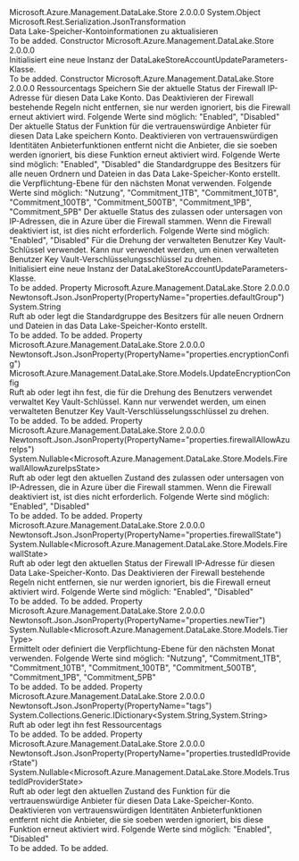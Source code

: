 <Type Name="DataLakeStoreAccountUpdateParameters" FullName="Microsoft.Azure.Management.DataLake.Store.Models.DataLakeStoreAccountUpdateParameters">
  <TypeSignature Language="C#" Value="public class DataLakeStoreAccountUpdateParameters" />
  <TypeSignature Language="ILAsm" Value=".class public auto ansi beforefieldinit DataLakeStoreAccountUpdateParameters extends System.Object" />
  <TypeSignature Language="DocId" Value="T:Microsoft.Azure.Management.DataLake.Store.Models.DataLakeStoreAccountUpdateParameters" />
  <TypeSignature Language="VB.NET" Value="Public Class DataLakeStoreAccountUpdateParameters" />
  <TypeSignature Language="F#" Value="type DataLakeStoreAccountUpdateParameters = class" />
  <AssemblyInfo>
    <AssemblyName>Microsoft.Azure.Management.DataLake.Store</AssemblyName>
    <AssemblyVersion>2.0.0.0</AssemblyVersion>
  </AssemblyInfo>
  <Base>
    <BaseTypeName>System.Object</BaseTypeName>
  </Base>
  <Interfaces />
  <Attributes>
    <Attribute>
      <AttributeName>Microsoft.Rest.Serialization.JsonTransformation</AttributeName>
    </Attribute>
  </Attributes>
  <Docs>
    <summary>
            Data Lake-Speicher-Kontoinformationen zu aktualisieren
            </summary>
    <remarks>To be added.</remarks>
  </Docs>
  <Members>
    <Member MemberName=".ctor">
      <MemberSignature Language="C#" Value="public DataLakeStoreAccountUpdateParameters ();" />
      <MemberSignature Language="ILAsm" Value=".method public hidebysig specialname rtspecialname instance void .ctor() cil managed" />
      <MemberSignature Language="DocId" Value="M:Microsoft.Azure.Management.DataLake.Store.Models.DataLakeStoreAccountUpdateParameters.#ctor" />
      <MemberSignature Language="VB.NET" Value="Public Sub New ()" />
      <MemberType>Constructor</MemberType>
      <AssemblyInfo>
        <AssemblyName>Microsoft.Azure.Management.DataLake.Store</AssemblyName>
        <AssemblyVersion>2.0.0.0</AssemblyVersion>
      </AssemblyInfo>
      <Parameters />
      <Docs>
        <summary>
            Initialisiert eine neue Instanz der DataLakeStoreAccountUpdateParameters-Klasse.
            </summary>
        <remarks>To be added.</remarks>
      </Docs>
    </Member>
    <Member MemberName=".ctor">
      <MemberSignature Language="C#" Value="public DataLakeStoreAccountUpdateParameters (System.Collections.Generic.IDictionary&lt;string,string&gt; tags = null, Nullable&lt;Microsoft.Azure.Management.DataLake.Store.Models.FirewallState&gt; firewallState = null, Nullable&lt;Microsoft.Azure.Management.DataLake.Store.Models.TrustedIdProviderState&gt; trustedIdProviderState = null, string defaultGroup = null, Nullable&lt;Microsoft.Azure.Management.DataLake.Store.Models.TierType&gt; newTier = null, Nullable&lt;Microsoft.Azure.Management.DataLake.Store.Models.FirewallAllowAzureIpsState&gt; firewallAllowAzureIps = null, Microsoft.Azure.Management.DataLake.Store.Models.UpdateEncryptionConfig encryptionConfig = null);" />
      <MemberSignature Language="ILAsm" Value=".method public hidebysig specialname rtspecialname instance void .ctor(class System.Collections.Generic.IDictionary`2&lt;string, string&gt; tags, valuetype System.Nullable`1&lt;valuetype Microsoft.Azure.Management.DataLake.Store.Models.FirewallState&gt; firewallState, valuetype System.Nullable`1&lt;valuetype Microsoft.Azure.Management.DataLake.Store.Models.TrustedIdProviderState&gt; trustedIdProviderState, string defaultGroup, valuetype System.Nullable`1&lt;valuetype Microsoft.Azure.Management.DataLake.Store.Models.TierType&gt; newTier, valuetype System.Nullable`1&lt;valuetype Microsoft.Azure.Management.DataLake.Store.Models.FirewallAllowAzureIpsState&gt; firewallAllowAzureIps, class Microsoft.Azure.Management.DataLake.Store.Models.UpdateEncryptionConfig encryptionConfig) cil managed" />
      <MemberSignature Language="DocId" Value="M:Microsoft.Azure.Management.DataLake.Store.Models.DataLakeStoreAccountUpdateParameters.#ctor(System.Collections.Generic.IDictionary{System.String,System.String},System.Nullable{Microsoft.Azure.Management.DataLake.Store.Models.FirewallState},System.Nullable{Microsoft.Azure.Management.DataLake.Store.Models.TrustedIdProviderState},System.String,System.Nullable{Microsoft.Azure.Management.DataLake.Store.Models.TierType},System.Nullable{Microsoft.Azure.Management.DataLake.Store.Models.FirewallAllowAzureIpsState},Microsoft.Azure.Management.DataLake.Store.Models.UpdateEncryptionConfig)" />
      <MemberSignature Language="VB.NET" Value="Public Sub New (Optional tags As IDictionary(Of String, String) = null, Optional firewallState As Nullable(Of FirewallState) = null, Optional trustedIdProviderState As Nullable(Of TrustedIdProviderState) = null, Optional defaultGroup As String = null, Optional newTier As Nullable(Of TierType) = null, Optional firewallAllowAzureIps As Nullable(Of FirewallAllowAzureIpsState) = null, Optional encryptionConfig As UpdateEncryptionConfig = null)" />
      <MemberSignature Language="F#" Value="new Microsoft.Azure.Management.DataLake.Store.Models.DataLakeStoreAccountUpdateParameters : System.Collections.Generic.IDictionary&lt;string, string&gt; * Nullable&lt;Microsoft.Azure.Management.DataLake.Store.Models.FirewallState&gt; * Nullable&lt;Microsoft.Azure.Management.DataLake.Store.Models.TrustedIdProviderState&gt; * string * Nullable&lt;Microsoft.Azure.Management.DataLake.Store.Models.TierType&gt; * Nullable&lt;Microsoft.Azure.Management.DataLake.Store.Models.FirewallAllowAzureIpsState&gt; * Microsoft.Azure.Management.DataLake.Store.Models.UpdateEncryptionConfig -&gt; Microsoft.Azure.Management.DataLake.Store.Models.DataLakeStoreAccountUpdateParameters" Usage="new Microsoft.Azure.Management.DataLake.Store.Models.DataLakeStoreAccountUpdateParameters (tags, firewallState, trustedIdProviderState, defaultGroup, newTier, firewallAllowAzureIps, encryptionConfig)" />
      <MemberType>Constructor</MemberType>
      <AssemblyInfo>
        <AssemblyName>Microsoft.Azure.Management.DataLake.Store</AssemblyName>
        <AssemblyVersion>2.0.0.0</AssemblyVersion>
      </AssemblyInfo>
      <Parameters>
        <Parameter Name="tags" Type="System.Collections.Generic.IDictionary&lt;System.String,System.String&gt;" />
        <Parameter Name="firewallState" Type="System.Nullable&lt;Microsoft.Azure.Management.DataLake.Store.Models.FirewallState&gt;" />
        <Parameter Name="trustedIdProviderState" Type="System.Nullable&lt;Microsoft.Azure.Management.DataLake.Store.Models.TrustedIdProviderState&gt;" />
        <Parameter Name="defaultGroup" Type="System.String" />
        <Parameter Name="newTier" Type="System.Nullable&lt;Microsoft.Azure.Management.DataLake.Store.Models.TierType&gt;" />
        <Parameter Name="firewallAllowAzureIps" Type="System.Nullable&lt;Microsoft.Azure.Management.DataLake.Store.Models.FirewallAllowAzureIpsState&gt;" />
        <Parameter Name="encryptionConfig" Type="Microsoft.Azure.Management.DataLake.Store.Models.UpdateEncryptionConfig" />
      </Parameters>
      <Docs>
        <param name="tags">Ressourcentags</param>
        <param name="firewallState">Speichern Sie der aktuelle Status der Firewall IP-Adresse für diesen Data Lake Konto. Das Deaktivieren der Firewall bestehende Regeln nicht entfernen, sie nur werden ignoriert, bis die Firewall erneut aktiviert wird. Folgende Werte sind möglich: "Enabled", "Disabled"</param>
        <param name="trustedIdProviderState">Der aktuelle Status der Funktion für die vertrauenswürdige Anbieter für diesen Data Lake speichern Konto.
            Deaktivieren von vertrauenswürdigen Identitäten Anbieterfunktionen entfernt nicht die Anbieter, die sie soeben werden ignoriert, bis diese Funktion erneut aktiviert wird. Folgende Werte sind möglich: "Enabled", "Disabled"</param>
        <param name="defaultGroup">die Standardgruppe des Besitzers für alle neuen Ordnern und Dateien in das Data Lake-Speicher-Konto erstellt.</param>
        <param name="newTier">die Verpflichtung-Ebene für den nächsten Monat verwenden.
            Folgende Werte sind möglich: "Nutzung", "Commitment_1TB", "Commitment_10TB", "Commitment_100TB", "Commitment_500TB", "Commitment_1PB", "Commitment_5PB"</param>
        <param name="firewallAllowAzureIps">Der aktuelle Status des zulassen oder untersagen von IP-Adressen, die in Azure über die Firewall stammen.
            Wenn die Firewall deaktiviert ist, ist dies nicht erforderlich. Folgende Werte sind möglich: "Enabled", "Disabled"</param>
        <param name="encryptionConfig">Für die Drehung der verwalteten Benutzer Key Vault-Schlüssel verwendet. Kann nur verwendet werden, um einen verwalteten Benutzer Key Vault-Verschlüsselungsschlüssel zu drehen.</param>
        <summary>
            Initialisiert eine neue Instanz der DataLakeStoreAccountUpdateParameters-Klasse.
            </summary>
        <remarks>To be added.</remarks>
      </Docs>
    </Member>
    <Member MemberName="DefaultGroup">
      <MemberSignature Language="C#" Value="public string DefaultGroup { get; set; }" />
      <MemberSignature Language="ILAsm" Value=".property instance string DefaultGroup" />
      <MemberSignature Language="DocId" Value="P:Microsoft.Azure.Management.DataLake.Store.Models.DataLakeStoreAccountUpdateParameters.DefaultGroup" />
      <MemberSignature Language="VB.NET" Value="Public Property DefaultGroup As String" />
      <MemberSignature Language="F#" Value="member this.DefaultGroup : string with get, set" Usage="Microsoft.Azure.Management.DataLake.Store.Models.DataLakeStoreAccountUpdateParameters.DefaultGroup" />
      <MemberType>Property</MemberType>
      <AssemblyInfo>
        <AssemblyName>Microsoft.Azure.Management.DataLake.Store</AssemblyName>
        <AssemblyVersion>2.0.0.0</AssemblyVersion>
      </AssemblyInfo>
      <Attributes>
        <Attribute>
          <AttributeName>Newtonsoft.Json.JsonProperty(PropertyName="properties.defaultGroup")</AttributeName>
        </Attribute>
      </Attributes>
      <ReturnValue>
        <ReturnType>System.String</ReturnType>
      </ReturnValue>
      <Docs>
        <summary>
            Ruft ab oder legt die Standardgruppe des Besitzers für alle neuen Ordnern und Dateien in das Data Lake-Speicher-Konto erstellt.
            </summary>
        <value>To be added.</value>
        <remarks>To be added.</remarks>
      </Docs>
    </Member>
    <Member MemberName="EncryptionConfig">
      <MemberSignature Language="C#" Value="public Microsoft.Azure.Management.DataLake.Store.Models.UpdateEncryptionConfig EncryptionConfig { get; set; }" />
      <MemberSignature Language="ILAsm" Value=".property instance class Microsoft.Azure.Management.DataLake.Store.Models.UpdateEncryptionConfig EncryptionConfig" />
      <MemberSignature Language="DocId" Value="P:Microsoft.Azure.Management.DataLake.Store.Models.DataLakeStoreAccountUpdateParameters.EncryptionConfig" />
      <MemberSignature Language="VB.NET" Value="Public Property EncryptionConfig As UpdateEncryptionConfig" />
      <MemberSignature Language="F#" Value="member this.EncryptionConfig : Microsoft.Azure.Management.DataLake.Store.Models.UpdateEncryptionConfig with get, set" Usage="Microsoft.Azure.Management.DataLake.Store.Models.DataLakeStoreAccountUpdateParameters.EncryptionConfig" />
      <MemberType>Property</MemberType>
      <AssemblyInfo>
        <AssemblyName>Microsoft.Azure.Management.DataLake.Store</AssemblyName>
        <AssemblyVersion>2.0.0.0</AssemblyVersion>
      </AssemblyInfo>
      <Attributes>
        <Attribute>
          <AttributeName>Newtonsoft.Json.JsonProperty(PropertyName="properties.encryptionConfig")</AttributeName>
        </Attribute>
      </Attributes>
      <ReturnValue>
        <ReturnType>Microsoft.Azure.Management.DataLake.Store.Models.UpdateEncryptionConfig</ReturnType>
      </ReturnValue>
      <Docs>
        <summary>
            Ruft ab oder legt ihn fest, die für die Drehung des Benutzers verwendet verwaltet Key Vault-Schlüssel. Kann nur verwendet werden, um einen verwalteten Benutzer Key Vault-Verschlüsselungsschlüssel zu drehen.
            </summary>
        <value>To be added.</value>
        <remarks>To be added.</remarks>
      </Docs>
    </Member>
    <Member MemberName="FirewallAllowAzureIps">
      <MemberSignature Language="C#" Value="public Nullable&lt;Microsoft.Azure.Management.DataLake.Store.Models.FirewallAllowAzureIpsState&gt; FirewallAllowAzureIps { get; set; }" />
      <MemberSignature Language="ILAsm" Value=".property instance valuetype System.Nullable`1&lt;valuetype Microsoft.Azure.Management.DataLake.Store.Models.FirewallAllowAzureIpsState&gt; FirewallAllowAzureIps" />
      <MemberSignature Language="DocId" Value="P:Microsoft.Azure.Management.DataLake.Store.Models.DataLakeStoreAccountUpdateParameters.FirewallAllowAzureIps" />
      <MemberSignature Language="VB.NET" Value="Public Property FirewallAllowAzureIps As Nullable(Of FirewallAllowAzureIpsState)" />
      <MemberSignature Language="F#" Value="member this.FirewallAllowAzureIps : Nullable&lt;Microsoft.Azure.Management.DataLake.Store.Models.FirewallAllowAzureIpsState&gt; with get, set" Usage="Microsoft.Azure.Management.DataLake.Store.Models.DataLakeStoreAccountUpdateParameters.FirewallAllowAzureIps" />
      <MemberType>Property</MemberType>
      <AssemblyInfo>
        <AssemblyName>Microsoft.Azure.Management.DataLake.Store</AssemblyName>
        <AssemblyVersion>2.0.0.0</AssemblyVersion>
      </AssemblyInfo>
      <Attributes>
        <Attribute>
          <AttributeName>Newtonsoft.Json.JsonProperty(PropertyName="properties.firewallAllowAzureIps")</AttributeName>
        </Attribute>
      </Attributes>
      <ReturnValue>
        <ReturnType>System.Nullable&lt;Microsoft.Azure.Management.DataLake.Store.Models.FirewallAllowAzureIpsState&gt;</ReturnType>
      </ReturnValue>
      <Docs>
        <summary>
            Ruft ab oder legt den aktuellen Zustand des zulassen oder untersagen von IP-Adressen, die in Azure über die Firewall stammen. Wenn die Firewall deaktiviert ist, ist dies nicht erforderlich. Folgende Werte sind möglich: "Enabled", "Disabled"
            </summary>
        <value>To be added.</value>
        <remarks>To be added.</remarks>
      </Docs>
    </Member>
    <Member MemberName="FirewallState">
      <MemberSignature Language="C#" Value="public Nullable&lt;Microsoft.Azure.Management.DataLake.Store.Models.FirewallState&gt; FirewallState { get; set; }" />
      <MemberSignature Language="ILAsm" Value=".property instance valuetype System.Nullable`1&lt;valuetype Microsoft.Azure.Management.DataLake.Store.Models.FirewallState&gt; FirewallState" />
      <MemberSignature Language="DocId" Value="P:Microsoft.Azure.Management.DataLake.Store.Models.DataLakeStoreAccountUpdateParameters.FirewallState" />
      <MemberSignature Language="VB.NET" Value="Public Property FirewallState As Nullable(Of FirewallState)" />
      <MemberSignature Language="F#" Value="member this.FirewallState : Nullable&lt;Microsoft.Azure.Management.DataLake.Store.Models.FirewallState&gt; with get, set" Usage="Microsoft.Azure.Management.DataLake.Store.Models.DataLakeStoreAccountUpdateParameters.FirewallState" />
      <MemberType>Property</MemberType>
      <AssemblyInfo>
        <AssemblyName>Microsoft.Azure.Management.DataLake.Store</AssemblyName>
        <AssemblyVersion>2.0.0.0</AssemblyVersion>
      </AssemblyInfo>
      <Attributes>
        <Attribute>
          <AttributeName>Newtonsoft.Json.JsonProperty(PropertyName="properties.firewallState")</AttributeName>
        </Attribute>
      </Attributes>
      <ReturnValue>
        <ReturnType>System.Nullable&lt;Microsoft.Azure.Management.DataLake.Store.Models.FirewallState&gt;</ReturnType>
      </ReturnValue>
      <Docs>
        <summary>
            Ruft ab oder legt den aktuellen Status der Firewall IP-Adresse für diesen Data Lake-Speicher-Konto. Das Deaktivieren der Firewall bestehende Regeln nicht entfernen, sie nur werden ignoriert, bis die Firewall erneut aktiviert wird. Folgende Werte sind möglich: "Enabled", "Disabled"
            </summary>
        <value>To be added.</value>
        <remarks>To be added.</remarks>
      </Docs>
    </Member>
    <Member MemberName="NewTier">
      <MemberSignature Language="C#" Value="public Nullable&lt;Microsoft.Azure.Management.DataLake.Store.Models.TierType&gt; NewTier { get; set; }" />
      <MemberSignature Language="ILAsm" Value=".property instance valuetype System.Nullable`1&lt;valuetype Microsoft.Azure.Management.DataLake.Store.Models.TierType&gt; NewTier" />
      <MemberSignature Language="DocId" Value="P:Microsoft.Azure.Management.DataLake.Store.Models.DataLakeStoreAccountUpdateParameters.NewTier" />
      <MemberSignature Language="VB.NET" Value="Public Property NewTier As Nullable(Of TierType)" />
      <MemberSignature Language="F#" Value="member this.NewTier : Nullable&lt;Microsoft.Azure.Management.DataLake.Store.Models.TierType&gt; with get, set" Usage="Microsoft.Azure.Management.DataLake.Store.Models.DataLakeStoreAccountUpdateParameters.NewTier" />
      <MemberType>Property</MemberType>
      <AssemblyInfo>
        <AssemblyName>Microsoft.Azure.Management.DataLake.Store</AssemblyName>
        <AssemblyVersion>2.0.0.0</AssemblyVersion>
      </AssemblyInfo>
      <Attributes>
        <Attribute>
          <AttributeName>Newtonsoft.Json.JsonProperty(PropertyName="properties.newTier")</AttributeName>
        </Attribute>
      </Attributes>
      <ReturnValue>
        <ReturnType>System.Nullable&lt;Microsoft.Azure.Management.DataLake.Store.Models.TierType&gt;</ReturnType>
      </ReturnValue>
      <Docs>
        <summary>
            Ermittelt oder definiert die Verpflichtung-Ebene für den nächsten Monat verwenden. Folgende Werte sind möglich: "Nutzung", "Commitment_1TB", "Commitment_10TB", "Commitment_100TB", "Commitment_500TB", "Commitment_1PB", "Commitment_5PB"
            </summary>
        <value>To be added.</value>
        <remarks>To be added.</remarks>
      </Docs>
    </Member>
    <Member MemberName="Tags">
      <MemberSignature Language="C#" Value="public System.Collections.Generic.IDictionary&lt;string,string&gt; Tags { get; set; }" />
      <MemberSignature Language="ILAsm" Value=".property instance class System.Collections.Generic.IDictionary`2&lt;string, string&gt; Tags" />
      <MemberSignature Language="DocId" Value="P:Microsoft.Azure.Management.DataLake.Store.Models.DataLakeStoreAccountUpdateParameters.Tags" />
      <MemberSignature Language="VB.NET" Value="Public Property Tags As IDictionary(Of String, String)" />
      <MemberSignature Language="F#" Value="member this.Tags : System.Collections.Generic.IDictionary&lt;string, string&gt; with get, set" Usage="Microsoft.Azure.Management.DataLake.Store.Models.DataLakeStoreAccountUpdateParameters.Tags" />
      <MemberType>Property</MemberType>
      <AssemblyInfo>
        <AssemblyName>Microsoft.Azure.Management.DataLake.Store</AssemblyName>
        <AssemblyVersion>2.0.0.0</AssemblyVersion>
      </AssemblyInfo>
      <Attributes>
        <Attribute>
          <AttributeName>Newtonsoft.Json.JsonProperty(PropertyName="tags")</AttributeName>
        </Attribute>
      </Attributes>
      <ReturnValue>
        <ReturnType>System.Collections.Generic.IDictionary&lt;System.String,System.String&gt;</ReturnType>
      </ReturnValue>
      <Docs>
        <summary>
            Ruft ab oder legt ihn fest Ressourcentags
            </summary>
        <value>To be added.</value>
        <remarks>To be added.</remarks>
      </Docs>
    </Member>
    <Member MemberName="TrustedIdProviderState">
      <MemberSignature Language="C#" Value="public Nullable&lt;Microsoft.Azure.Management.DataLake.Store.Models.TrustedIdProviderState&gt; TrustedIdProviderState { get; set; }" />
      <MemberSignature Language="ILAsm" Value=".property instance valuetype System.Nullable`1&lt;valuetype Microsoft.Azure.Management.DataLake.Store.Models.TrustedIdProviderState&gt; TrustedIdProviderState" />
      <MemberSignature Language="DocId" Value="P:Microsoft.Azure.Management.DataLake.Store.Models.DataLakeStoreAccountUpdateParameters.TrustedIdProviderState" />
      <MemberSignature Language="VB.NET" Value="Public Property TrustedIdProviderState As Nullable(Of TrustedIdProviderState)" />
      <MemberSignature Language="F#" Value="member this.TrustedIdProviderState : Nullable&lt;Microsoft.Azure.Management.DataLake.Store.Models.TrustedIdProviderState&gt; with get, set" Usage="Microsoft.Azure.Management.DataLake.Store.Models.DataLakeStoreAccountUpdateParameters.TrustedIdProviderState" />
      <MemberType>Property</MemberType>
      <AssemblyInfo>
        <AssemblyName>Microsoft.Azure.Management.DataLake.Store</AssemblyName>
        <AssemblyVersion>2.0.0.0</AssemblyVersion>
      </AssemblyInfo>
      <Attributes>
        <Attribute>
          <AttributeName>Newtonsoft.Json.JsonProperty(PropertyName="properties.trustedIdProviderState")</AttributeName>
        </Attribute>
      </Attributes>
      <ReturnValue>
        <ReturnType>System.Nullable&lt;Microsoft.Azure.Management.DataLake.Store.Models.TrustedIdProviderState&gt;</ReturnType>
      </ReturnValue>
      <Docs>
        <summary>
            Ruft ab oder legt den aktuellen Zustand des Funktion für die vertrauenswürdige Anbieter für diesen Data Lake-Speicher-Konto. Deaktivieren von vertrauenswürdigen Identitäten Anbieterfunktionen entfernt nicht die Anbieter, die sie soeben werden ignoriert, bis diese Funktion erneut aktiviert wird. Folgende Werte sind möglich: "Enabled", "Disabled"
            </summary>
        <value>To be added.</value>
        <remarks>To be added.</remarks>
      </Docs>
    </Member>
  </Members>
</Type>